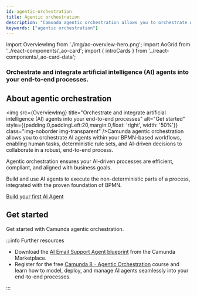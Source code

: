 ```yaml
---
id: agentic-orchestration
title: Agentic orchestration
description: "Camunda agentic orchestration allows you to orchestrate AI agents within your BPMN-based workflows, enabling human tasks, deterministic rule sets, and AI-driven decisions to collaborate in a robust, end-to-end process."
keywords: ["agentic orchestration"]
---
```


import OverviewImg from './img/ao-overview-hero.png';
import AoGrid from '../react-components/\_ao-card';
import { introCards } from '../react-components/\_ao-card-data';

<h3 class="subheading">Orchestrate and integrate artificial intelligence (AI) agents into your end-to-end processes.</h3>

## About agentic orchestration

<img src={OverviewImg} title="Orchestrate and integrate artificial intelligence (AI) agents into your end-to-end processes" alt="Get started" style={{padding:0,paddingLeft:20,margin:0,float: 'right', width: '50%'}} class="img-noborder img-transparent" />Camunda agentic orchestration allows you to orchestrate AI agents within your BPMN-based workflows, enabling human tasks, deterministic rule sets, and AI-driven decisions to collaborate in a robust, end-to-end process.

Agentic orchestration ensures your AI-driven processes are efficient, compliant, and aligned with business goals.

Build and use AI agents to execute the non-deterministic parts of a process, integrated with the proven foundation of BPMN.

<p><a href="../../guides/getting-started-agentic-orchestration/" class="link-arrow">Build your first AI Agent</a></p>

## Get started

Get started with Camunda agentic orchestration.

<AoGrid ao={introCards} />

:::info Further resources

- Download the [AI Email Support Agent blueprint](https://marketplace.camunda.com/en-US/apps/522492/ai-email-support-agent) from the Camunda Marketplace.
- Register for the free [Camunda 8 - Agentic Orchestration](https://academy.camunda.com/path/c8-lp-agentic) course and learn how to model, deploy, and manage AI agents seamlessly into your end-to-end processes.

:::
